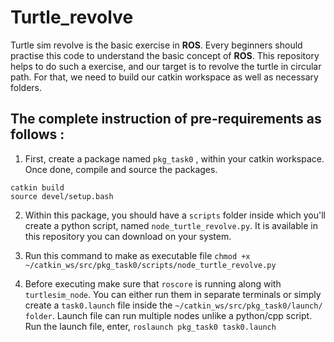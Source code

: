 # Turtle_revolve

Turtle sim revolve is the basic exercise in **ROS**. Every beginners should practise this code to understand the basic concept of **ROS**. This repository helps to do such a exercise, and our target is to revolve the turtle in circular path. For that, we need to build our catkin workspace as well as necessary folders. 

## The complete instruction of pre-requirements as follows :

1. First, create a package named `pkg_task0` , within your catkin workspace. Once done, compile and source the packages.
``` cd ~/catkin_ws
catkin build
source devel/setup.bash
```
2. Within this package, you should have a `scripts` folder inside which you'll create a python script, named `node_turtle_revolve.py`. It is available in this repository you can download on your system.

3. Run this command to make as executable file 
`chmod +x ~/catkin_ws/src/pkg_task0/scripts/node_turtle_revolve.py`

4. Before executing make sure that `roscore` is running along with `turtlesim_node`. You can either run them in separate terminals or simply create a `task0.launch` file inside the `~/catkin_ws/src/pkg_task0/launch/ folder`. Launch file can run multiple nodes unlike a python/cpp script. Run the launch file, enter,
`roslaunch pkg_task0 task0.launch`

